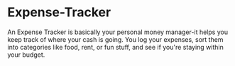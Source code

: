 # Expense-Tracker
An Expense Tracker is basically your personal money manager-it helps you keep track of where your cash is going. You log your expenses, sort them into categories like food, rent, or fun stuff, and see if you're staying within your budget.